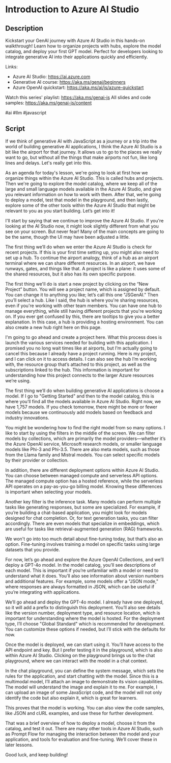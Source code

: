 # Introduction to Azure AI Studio

## Description

Kickstart your GenAI journey with Azure AI Studio in this hands-on walkthrough! Learn how to organize projects with hubs, explore the model catalog, and deploy your first GPT model. Perfect for developers looking to integrate generative AI into their applications quickly and efficiently.

Links:
- Azure AI Studio: https://ai.azure.com
- Generative AI course: https://aka.ms/genai/beginners
- Azure OpenAI quickstart: https://aka.ms/ai/js/azure-quickstart

Watch this series' playlist: https://aka.ms/genai-js
All slides and code samples: https://aka.ms/genai-js/content

#ai #llm #javascript

## Script

If we think of generative AI with JavaScript as a journey or a trip into the world of building generative AI applications, I think the Azure AI Studio is a bit like the airport for that journey. It allows us to go to the places we really want to go, but without all the things that make airports not fun, like long lines and delays. Let's really get into this.

As an agenda for today's lesson, we're going to look at first how we organize things within the Azure AI Studio. This is called hubs and projects. Then we're going to explore the model catalog, where we keep all of the large and small language models available in the Azure AI Studio, and give you relevant information on how to work with them. After that, we’re going to deploy a model, test that model in the playground, and then lastly, explore some of the other tools within the Azure AI Studio that might be relevant to you as you start building. Let’s get into it!

I'll start by saying that we continue to improve the Azure AI Studio. If you're looking at the AI Studio now, it might look slightly different from what you see on your screen. But never fear! Many of the main concepts are going to be the same, though the UI may have been adjusted a little.

The first thing we’ll do when we enter the Azure AI Studio is check for recent projects. If this is your first time setting up, you might also need to set up a hub. To continue the airport analogy, think of a hub as an airport terminal where we can share different resources. In an airport, we have runways, gates, and things like that. A project is like a plane: it uses some of the shared resources, but it also has its own specific purpose.

The first thing we'll do is start a new project by clicking on the “New Project” button. You will see a project name, which is assigned by default. You can change it to anything you like; let’s call this one "JSGenAI." Then you’ll select a hub. Like I said, the hub is where you're sharing resources, even if you're working with other team members. You can have one hub to manage everything, while still having different projects that you're working on. If you ever get confused by this, there are tooltips to give you a better explanation. In this case, a hub is providing a hosting environment. You can also create a new hub right here on this page.

I'm going to go ahead and create a project here. What this process does is launch the various services needed for building with this application. I promised you no long wait times like at airports, but I’m actually going to cancel this because I already have a project running. Here is my project, and I can click on it to access details. I can also see the hub I’m working with, the resource group that’s attached to this project, as well as the subscriptions linked to the hub. This information is important for understanding how this project connects to the larger Azure resources we’re using.

The first thing we’ll do when building generative AI applications is choose a model. If I go to "Getting Started" and then to the model catalog, this is where you’ll find all the models available in Azure AI Studio. Right now, we have 1,757 models. If you check tomorrow, there might be more or fewer models because we continuously add models based on feedback and industry innovations. 

You might be wondering how to find the right model from so many options. I like to start by using the filters in the middle of the screen. We can filter models by collections, which are primarily the model providers—whether it’s the Azure OpenAI service, Microsoft research models, or smaller language models like Phi-3 and Phi-3.5. There are also meta models, such as those from the Llama family and Mistral models. You can select specific models by their provider or collection.

In addition, there are different deployment options within Azure AI Studio. You can choose between managed compute and serverless API options. The managed compute option has a hosted reference, while the serverless API operates on a pay-as-you-go billing model. Knowing these differences is important when selecting your models.

Another key filter is the inference task. Many models can perform multiple tasks like generating responses, but some are specialized. For example, if you’re building a chat-based application, you might look for models designed for chat completion. Or, for text generation tasks, you can filter accordingly. There are even models that specialize in embeddings, which are useful for tasks like retrieval-augmented generation (RAG) frameworks.

We won't go into too much detail about fine-tuning today, but that’s also an option. Fine-tuning involves training a model on specific tasks using large datasets that you provide.

For now, let’s go ahead and explore the Azure OpenAI Collections, and we’ll deploy a GPT-4o model. In the model catalog, you’ll see descriptions of each model. This is important if you’re unfamiliar with a model or need to understand what it does. You’ll also see information about version numbers and additional features. For example, some models offer a "JSON mode," where responses are always formatted in JSON, which can be useful if you’re integrating with applications.

We’ll go ahead and deploy the GPT-4o model. I already have one deployed, so it will add a prefix to distinguish this deployment. You’ll also see details like the version number, deployment type, and resource location, which is important for understanding where the model is hosted. For the deployment type, I’ll choose "Global Standard" which is recommended for development. You can customize these options if needed, but I’ll stick with the defaults for now. 

Once the model is deployed, we can start using it. You’ll have access to the API endpoint and key. But I prefer testing it in the playground, which is also within Azure AI Studio. Clicking on the playground brings us to the chat playground, where we can interact with the model in a chat context. 

In the chat playground, you can define the system message, which sets the rules for the application, and start chatting with the model. Since this is a multimodal model, I’ll attach an image to demonstrate its vision capabilities. The model will understand the image and explain it to me. For example, I can upload an image of some JavaScript code, and the model will not only identify the code but also explain it, which is great for learners.

This proves that the model is working. You can also view the code samples, like JSON and cURL examples, and use these for further development. 

That was a brief overview of how to deploy a model, choose it from the catalog, and test it out. There are many other tools in Azure AI Studio, such as Prompt Flow for managing the interaction between the model and your application, and tools for evaluation and fine-tuning. We’ll cover these in later lessons.

Good luck, and keep building!

